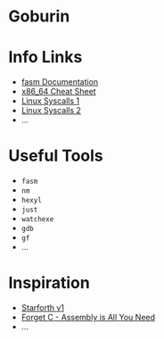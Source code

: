 # Goburin

# Info Links

- [fasm Documentation](https://flatassembler.net/docs.php)
- [x86_64 Cheat Sheet](https://web.stanford.edu/class/cs107/resources/x86-64-reference.pdf)
- [Linux Syscalls 1](https://chromium.googlesource.com/chromiumos/docs/+/master/constants/syscalls.md)
- [Linux Syscalls 2](https://blog.rchapman.org/posts/Linux_System_Call_Table_for_x86_64/)
- ...

# Useful Tools

- `fasm`
- `nm`
- `hexyl`
- `just`
- `watchexe`
- `gdb`
- `gf`
- ...

# Inspiration

- [Starforth v1](https://elektito.com/2023/07/08/starforth-2/)
- [Forget C - Assembly is All You Need](https://www.youtube.com/watch?v=hzjBdIJ9Ycs)
- ...
